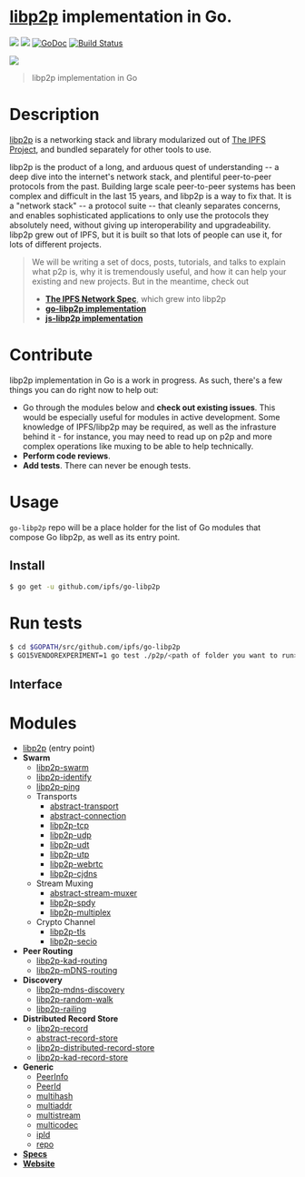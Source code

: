 [libp2p](https://github.com/ipfs/specs/tree/master/libp2p) implementation in Go.
===================

[![](https://img.shields.io/badge/made%20by-Protocol%20Labs-blue.svg?style=flat-square)](http://ipn.io)
[![](https://img.shields.io/badge/freenode-%23ipfs-blue.svg?style=flat-square)](http://webchat.freenode.net/?channels=%23ipfs)
[![GoDoc](https://godoc.org/github.com/ipfs/go-libp2p?status.svg)](https://godoc.org/github.com/ipfs/go-libp2p)
[![Build Status](https://travis-ci.org/ipfs/go-libp2p.svg?branch=master)](https://travis-ci.org/ipfs/go-libp2p)

![](https://raw.githubusercontent.com/diasdavid/specs/libp2p-spec/protocol/network/figs/logo.png)

> libp2p implementation in Go

# Description

[libp2p](https://github.com/ipfs/specs/tree/master/libp2p) is a networking stack and library modularized out of [The IPFS Project](https://github.com/ipfs/ipfs), and bundled separately for other tools to use.
>
libp2p is the product of a long, and arduous quest of understanding -- a deep dive into the internet's network stack, and plentiful peer-to-peer protocols from the past. Building large scale peer-to-peer systems has been complex and difficult in the last 15 years, and libp2p is a way to fix that. It is a "network stack" -- a protocol suite -- that cleanly separates concerns, and enables sophisticated applications to only use the protocols they absolutely need, without giving up interoperability and upgradeability. libp2p grew out of IPFS, but it is built so that lots of people can use it, for lots of different projects.
>
> We will be writing a set of docs, posts, tutorials, and talks to explain what p2p is, why it is tremendously useful, and how it can help your existing and new projects. But in the meantime, check out
>
> - [**The IPFS Network Spec**](https://github.com/ipfs/specs/tree/master/protocol/network), which grew into libp2p
> - [**go-libp2p implementation**](https://github.com/ipfs/go-libp2p)
> - [**js-libp2p implementation**](https://github.com/diasdavid/js-libp2p)

# Contribute

libp2p implementation in Go is a work in progress. As such, there's a few things you can do right now to help out:
 - Go through the modules below and **check out existing issues**. This would be especially useful for modules in active development. Some knowledge of IPFS/libp2p may be required, as well as the infrasture behind it - for instance, you may need to read up on p2p and more complex operations like muxing to be able to help technically.
 - **Perform code reviews**. 
 - **Add tests**. There can never be enough tests.

# Usage

`go-libp2p` repo will be a place holder for the list of Go modules that compose Go libp2p, as well as its entry point.

## Install

```bash
$ go get -u github.com/ipfs/go-libp2p
```

# Run tests

```bash
$ cd $GOPATH/src/github.com/ipfs/go-libp2p
$ GO15VENDOREXPERIMENT=1 go test ./p2p/<path of folder you want to run>
```

## Interface

# Modules

- [libp2p](https://github.com/ipfs/go-libp2p) (entry point)
- **Swarm**
  - [libp2p-swarm]()
  - [libp2p-identify]()
  - [libp2p-ping]()
  - Transports
    - [abstract-transport](https://github.com/diasdavid/abstract-transport)
    - [abstract-connection](https://github.com/diasdavid/abstract-connection)
    - [libp2p-tcp]()
    - [libp2p-udp]()
    - [libp2p-udt]()
    - [libp2p-utp]()
    - [libp2p-webrtc]()
    - [libp2p-cjdns]()
  - Stream Muxing
    - [abstract-stream-muxer](https://github.com/diasdavid/abstract-stream-muxer)
    - [libp2p-spdy]()
    - [libp2p-multiplex]()
  - Crypto Channel
    - [libp2p-tls]()
    - [libp2p-secio]()
- **Peer Routing**
  - [libp2p-kad-routing]()
  - [libp2p-mDNS-routing]()
- **Discovery**
  - [libp2p-mdns-discovery]()
  - [libp2p-random-walk]()
  - [libp2p-railing]()
- **Distributed Record Store**
  - [libp2p-record]()
  - [abstract-record-store](https://github.com/diasdavid/abstract-record-store)
  - [libp2p-distributed-record-store]()
  - [libp2p-kad-record-store]()
- **Generic**
  - [PeerInfo]()
  - [PeerId]()
  - [multihash]()
  - [multiaddr]()
  - [multistream]()
  - [multicodec]()
  - [ipld]()
  - [repo]()
- [**Specs**](https://github.com/ipfs/specs/tree/master/protocol/network)
- [**Website**](https://github.com/diasdavid/libp2p-website)
